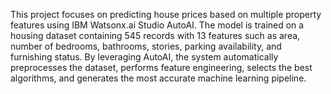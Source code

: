 This project focuses on predicting house prices based on multiple property features using IBM Watsonx.ai Studio AutoAI. The model is trained on a housing dataset containing 545 records with 13 features such as area, number of bedrooms, bathrooms, stories, parking availability, and furnishing status. By leveraging AutoAI, the system automatically preprocesses the dataset, performs feature engineering, selects the best algorithms, and generates the most accurate machine learning pipeline.
